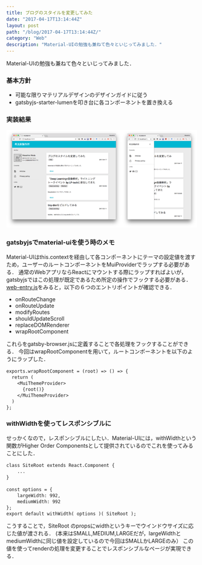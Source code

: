 ```yaml
---
title: ブログのスタイルを変更してみた
date: "2017-04-17T13:14:44Z"
layout: post
path: "/blog/2017-04-17T13:14:44Z/"
category: "Web"
description: "Material-UIの勉強も兼ねて色々といじってみました．"
---
```

Material-UIの勉強も兼ねて色々といじってみました．

### 基本方針
* 可能な限りマテリアルデザインのデザインガイドに従う
* gatsbyjs-starter-lumenを叩き台に各コンポーネントを置き換える

### 実装結果
![sc0](./sc.png)

### gatsbyjsでmaterial-uiを使う時のメモ
Material-UIはthis.contextを経由して各コンポーネントにテーマの設定値を渡すため，ユーザーのルートコンポーネントをMuiProviderでラップする必要がある．
通常のWebアプリならReactにマウントする際にラップすればよいが，gatsbyjsではこの処理が既定であるため所定の操作でフックする必要がある．
[web-entry.js](https://github.com/gatsbyjs/gatsby/blob/master/lib/utils/web-entry.js)をみると，以下の６つのエントリポイントが確認できる．

* onRouteChange
* onRouteUpdate
* modifyRoutes
* shouldUpdateScroll
* replaceDOMRenderer
* wrapRootComponent

これらをgatsby-browser.jsに定義することで各処理をフックすることができる．
今回はwrapRootComponentを用いて，ルートコンポーネントを以下のようにラップした．
```
exports.wrapRootComponent = (root) => () => {
  return (
    <MuiThemeProvider>
      {root()}
    </MuiThemeProvider>
  )
};
```
### withWidthを使ってレスポンシブルに
せっかくなので，レスポンシブルにしたい．Material-UIには，withWidthという関数がHigher Order Componentsとして提供されているのでこれを使ってみることにした．
```
class SiteRoot extends React.Component {
    ...
}

const options = {
    largeWidth: 992,
    mediumWidth: 992
};
export default withWidth( options )( SiteRoot );
```

こうすることで，SiteRoot のpropsにwidthというキーでウインドウサイズに応じた値が渡される．
(本来はSMALL,MEDIUM,LARGEだが，largeWidthとmediumWidthに同じ値を設定しているので今回はSMALLかLARGEのみ）
この値を使ってrenderの処理を変更することでレスポンシブルなページが実現できる．

